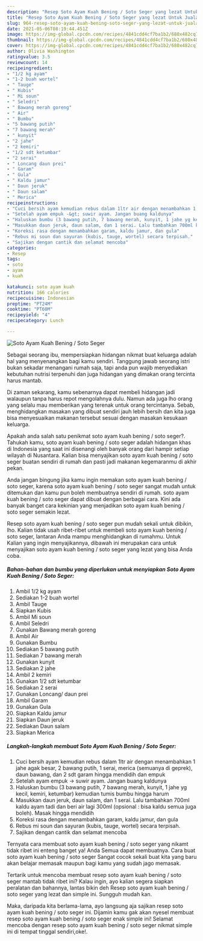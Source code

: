 ```yaml
---
description: "Resep Soto Ayam Kuah Bening / Soto Seger yang lezat Untuk Jualan"
title: "Resep Soto Ayam Kuah Bening / Soto Seger yang lezat Untuk Jualan"
slug: 964-resep-soto-ayam-kuah-bening-soto-seger-yang-lezat-untuk-jualan
date: 2021-05-06T08:19:44.451Z
image: https://img-global.cpcdn.com/recipes/4841cdd4cf7ba1b2/680x482cq70/soto-ayam-kuah-bening-soto-seger-foto-resep-utama.jpg
thumbnail: https://img-global.cpcdn.com/recipes/4841cdd4cf7ba1b2/680x482cq70/soto-ayam-kuah-bening-soto-seger-foto-resep-utama.jpg
cover: https://img-global.cpcdn.com/recipes/4841cdd4cf7ba1b2/680x482cq70/soto-ayam-kuah-bening-soto-seger-foto-resep-utama.jpg
author: Olivia Washington
ratingvalue: 3.5
reviewcount: 14
recipeingredient:
- "1/2 kg ayam"
- "1-2 buah wortel"
- " Tauge"
- " Kubis"
- " Mi soun"
- " Seledri"
- " Bawang merah goreng"
- " Air"
- " Bumbu"
- "5 bawang putih"
- "7 bawang merah"
- " kunyit"
- "2 jahe"
- "2 kemiri"
- "1/2 sdt ketumbar"
- "2 serai"
- " Loncang daun prei"
- " Garam"
- " Gula"
- " Kaldu jamur"
- " Daun jeruk"
- " Daun salam"
- " Merica"
recipeinstructions:
- "Cuci bersih ayam kemudian rebus dalam 1ltr air dengan menambahkan 1 jahe agak besar, 2 bawang putih, 1 serai, merica (semuanya di geprek), daun bawang, dan 2 sdt garam hingga mendidih dan empuk"
- "Setelah ayam empuk -&gt; suwir ayam. Jangan buang kaldunya"
- "Haluskan bumbu (3 bawang putih, 7 bawang merah, kunyit, 1 jahe yg kecil, kemiri, ketumbar) kemudian tumis bumbu hingga harum"
- "Masukkan daun jeruk, daun salam, dan 1 serai. Lalu tambahkan 700ml kaldu ayam tadi dan beri air lagi 300ml (opsional : bisa kaldu semua juga boleh). Masak hingga mendidih"
- "Koreksi rasa dengan menambahkan garam, kaldu jamur, dan gula"
- "Rebus mi soun dan sayuran (kubis, tauge, wortel) secara terpisah."
- "Sajikan dengan cantik dan selamat mencoba"
categories:
- Resep
tags:
- soto
- ayam
- kuah

katakunci: soto ayam kuah 
nutrition: 166 calories
recipecuisine: Indonesian
preptime: "PT24M"
cooktime: "PT60M"
recipeyield: "4"
recipecategory: Lunch

---
```



![Soto Ayam Kuah Bening / Soto Seger](https://img-global.cpcdn.com/recipes/4841cdd4cf7ba1b2/680x482cq70/soto-ayam-kuah-bening-soto-seger-foto-resep-utama.jpg)

Sebagai seorang ibu, mempersiapkan hidangan nikmat buat keluarga adalah hal yang menyenangkan bagi kamu sendiri. Tanggung jawab seorang istri bukan sekadar menangani rumah saja, tapi anda pun wajib menyediakan kebutuhan nutrisi terpenuhi dan juga hidangan yang dimakan orang tercinta harus mantab.

Di zaman  sekarang, kamu sebenarnya dapat membeli hidangan jadi walaupun tanpa harus repot mengolahnya dulu. Namun ada juga lho orang yang selalu mau memberikan yang terenak untuk orang tercintanya. Sebab, menghidangkan masakan yang dibuat sendiri jauh lebih bersih dan kita juga bisa menyesuaikan makanan tersebut sesuai dengan masakan kesukaan keluarga. 



Apakah anda salah satu penikmat soto ayam kuah bening / soto seger?. Tahukah kamu, soto ayam kuah bening / soto seger adalah hidangan khas di Indonesia yang saat ini disenangi oleh banyak orang dari hampir setiap wilayah di Nusantara. Kalian bisa menyajikan soto ayam kuah bening / soto seger buatan sendiri di rumah dan pasti jadi makanan kegemaranmu di akhir pekan.

Anda jangan bingung jika kamu ingin memakan soto ayam kuah bening / soto seger, karena soto ayam kuah bening / soto seger sangat mudah untuk ditemukan dan kamu pun boleh membuatnya sendiri di rumah. soto ayam kuah bening / soto seger dapat dibuat dengan berbagai cara. Kini ada banyak banget cara kekinian yang menjadikan soto ayam kuah bening / soto seger semakin lezat.

Resep soto ayam kuah bening / soto seger pun mudah sekali untuk dibikin, lho. Kalian tidak usah ribet-ribet untuk membeli soto ayam kuah bening / soto seger, lantaran Anda mampu menghidangkan di rumahmu. Untuk Kalian yang ingin menyajikannya, dibawah ini merupakan cara untuk menyajikan soto ayam kuah bening / soto seger yang lezat yang bisa Anda coba.

<!--inarticleads1-->

##### Bahan-bahan dan bumbu yang diperlukan untuk menyiapkan Soto Ayam Kuah Bening / Soto Seger:

1. Ambil 1/2 kg ayam
1. Sediakan 1-2 buah wortel
1. Ambil  Tauge
1. Siapkan  Kubis
1. Ambil  Mi soun
1. Ambil  Seledri
1. Gunakan  Bawang merah goreng
1. Ambil  Air
1. Gunakan  Bumbu
1. Sediakan 5 bawang putih
1. Sediakan 7 bawang merah
1. Gunakan  kunyit
1. Sediakan 2 jahe
1. Ambil 2 kemiri
1. Gunakan 1/2 sdt ketumbar
1. Sediakan 2 serai
1. Gunakan  Loncang/ daun prei
1. Ambil  Garam
1. Gunakan  Gula
1. Siapkan  Kaldu jamur
1. Siapkan  Daun jeruk
1. Sediakan  Daun salam
1. Siapkan  Merica




<!--inarticleads2-->

##### Langkah-langkah membuat Soto Ayam Kuah Bening / Soto Seger:

1. Cuci bersih ayam kemudian rebus dalam 1ltr air dengan menambahkan 1 jahe agak besar, 2 bawang putih, 1 serai, merica (semuanya di geprek), daun bawang, dan 2 sdt garam hingga mendidih dan empuk
1. Setelah ayam empuk -&gt; suwir ayam. Jangan buang kaldunya
1. Haluskan bumbu (3 bawang putih, 7 bawang merah, kunyit, 1 jahe yg kecil, kemiri, ketumbar) kemudian tumis bumbu hingga harum
1. Masukkan daun jeruk, daun salam, dan 1 serai. Lalu tambahkan 700ml kaldu ayam tadi dan beri air lagi 300ml (opsional : bisa kaldu semua juga boleh). Masak hingga mendidih
1. Koreksi rasa dengan menambahkan garam, kaldu jamur, dan gula
1. Rebus mi soun dan sayuran (kubis, tauge, wortel) secara terpisah.
1. Sajikan dengan cantik dan selamat mencoba




Ternyata cara membuat soto ayam kuah bening / soto seger yang nikamt tidak ribet ini enteng banget ya! Anda Semua dapat membuatnya. Cara buat soto ayam kuah bening / soto seger Sangat cocok sekali buat kita yang baru akan belajar memasak maupun bagi kamu yang sudah jago memasak.

Tertarik untuk mencoba membuat resep soto ayam kuah bening / soto seger mantab tidak ribet ini? Kalau ingin, ayo kalian segera siapkan peralatan dan bahannya, lantas bikin deh Resep soto ayam kuah bening / soto seger yang lezat dan simple ini. Sungguh mudah kan. 

Maka, daripada kita berlama-lama, ayo langsung aja sajikan resep soto ayam kuah bening / soto seger ini. Dijamin kamu gak akan nyesel membuat resep soto ayam kuah bening / soto seger enak simple ini! Selamat mencoba dengan resep soto ayam kuah bening / soto seger nikmat simple ini di tempat tinggal sendiri,oke!.

